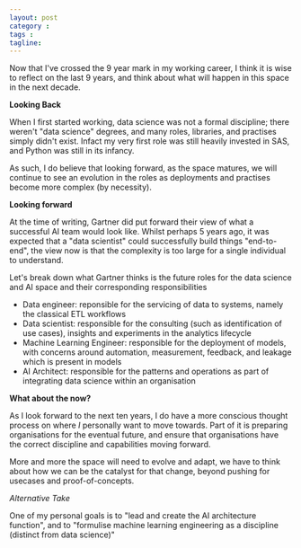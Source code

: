 ```yaml
---
layout: post
category : 
tags : 
tagline: 
---
```


Now that I've crossed the 9 year mark in my working career, I think it is wise to reflect on the last 9 years, and think about what will happen in this space in the next decade. 

**Looking Back**

When I first started working, data science was not a formal discipline; there weren't "data science" degrees, and many roles, libraries, and practises simply didn't exist. Infact my very first role was still heavily invested in SAS, and Python was still in its infancy. 

As such, I do believe that looking forward, as the space matures, we will continue to see an evolution in the roles as deployments and practises become more complex (by necessity). 

**Looking forward**

At the time of writing, Gartner did put forward their view of what a successful AI team would look like. Whilst perhaps 5 years ago, it was expected that a "data scientist" could successfully build things "end-to-end", the view now is that the complexity is too large for a single individual to understand. 

Let's break down what Gartner thinks is the future roles for the data science and AI space and their corresponding responsibilities

*  Data engineer: reponsible for the servicing of data to systems, namely the classical ETL workflows
*  Data scientist: responsible for the consulting (such as identification of use cases), insights and experiments in the analytics lifecycle
*  Machine Learning Engineer: responsible for the deployment of models, with concerns around automation, measurement, feedback, and leakage which is present in models
*  AI Architect: responsible for the patterns and operations as part of integrating data science within an organisation

**What about the now?**

As I look forward to the next ten years, I do have a more conscious thought process on where _I_ personally want to move towards. Part of it is preparing organisations for the eventual future, and ensure that organisations have the correct discipline and capabilities moving forward.

More and more the space will need to evolve and adapt, we have to think about how we can be the catalyst for that change, beyond pushing for usecases and proof-of-concepts. 


_Alternative Take_

One of my personal goals is to "lead and create the AI architecture function", and to "formulise machine learning engineering as a discipline (distinct from data science)"